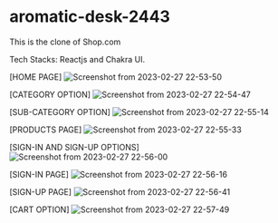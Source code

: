 # aromatic-desk-2443
This is the clone of Shop.com


Tech Stacks: Reactjs and Chakra UI.

[HOME PAGE]
![Screenshot from 2023-02-27 22-53-50](https://user-images.githubusercontent.com/107040689/221640987-f9f33fa0-9dca-4ea0-aba2-fc8163db9e40.png)

[CATEGORY OPTION]
![Screenshot from 2023-02-27 22-54-47](https://user-images.githubusercontent.com/107040689/221641010-35b6a5f4-2a2a-4d7c-985c-18cc469c629a.png)

[SUB-CATEGORY OPTION]
![Screenshot from 2023-02-27 22-55-14](https://user-images.githubusercontent.com/107040689/221641020-8ba284cd-9113-4c35-8a1c-25dafd0c8e2f.png)

[PRODUCTS PAGE]
![Screenshot from 2023-02-27 22-55-33](https://user-images.githubusercontent.com/107040689/221641037-5834e874-a4a5-47ca-9c3e-ea970070971a.png)

[SIGN-IN AND SIGN-UP OPTIONS]
![Screenshot from 2023-02-27 22-56-00](https://user-images.githubusercontent.com/107040689/221641078-64c79a55-d688-4489-a4db-4f9082e26c8b.png)

[SIGN-IN PAGE]
![Screenshot from 2023-02-27 22-56-16](https://user-images.githubusercontent.com/107040689/221641095-21b9120c-e30c-4637-bcbc-546f67350e3f.png)

[SIGN-UP PAGE]
![Screenshot from 2023-02-27 22-56-41](https://user-images.githubusercontent.com/107040689/221641106-e2bb6aac-41f0-4955-8518-f38e7fc340ff.png)

[CART OPTION]
![Screenshot from 2023-02-27 22-57-49](https://user-images.githubusercontent.com/107040689/221641116-f2099da7-3ac4-4e9f-b36f-59361520929d.png)
